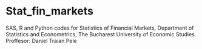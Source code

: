 # Stat_fin_markets
SAS, R and Python codes for Statistics of Financial Markets, Department of Statistics and Econometrics, The Bucharest University of Economic Studies.
Proffesor: Daniel Traian Pele
